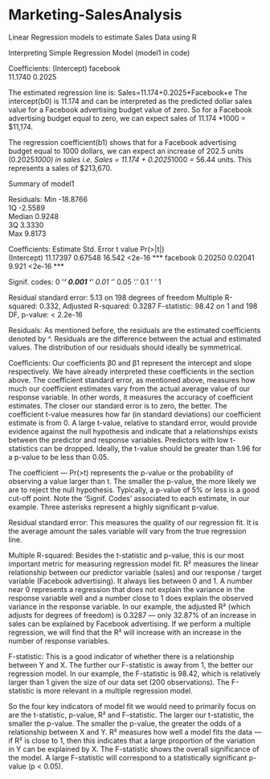 # Marketing-SalesAnalysis
Linear Regression models to estimate Sales Data using R

Interpreting Simple Regression Model (model1 in code)

Coefficients:
(Intercept)     facebook  
    11.1740       0.2025 
    
The estimated regression line is: Sales=11.174+0.2025*Facebook+e
The intercept(b0) is 11.174 and can be interpreted as the predicted dollar sales value 
for a Facebook advertising budget value of zero. So for a Facebook advertising budget equal 
to zero, we can expect sales of 11.174 *1000 = $11,174.

The regression coefficient(b1) shows that for a Facebook advertising budget equal to 1000 dollars, 
we can expect an increase of 202.5 units (0.2025*1000) in sales 
i.e. Sales = 11.174 + 0.2025*1000 = 56.44 units. This represents a sales of $213,670.


Summary of model1 

Residuals:
Min -18.8766       
1Q  -2.5589                
Median  0.9248  
3Q 3.3330  
Max 9.8173 

Coefficients:
            Estimate   Std. Error  t value  Pr(>|t|)    
(Intercept) 11.17397    0.67548  16.542   <2e-16 ***
facebook     0.20250    0.02041   9.921   <2e-16 ***

Signif. codes:  0  '***’ 0.001 ‘**’ 0.01 ‘*’ 0.05 ‘.’ 0.1 ‘ ’ 1

Residual standard error: 5.13 on 198 degrees of freedom
Multiple R-squared:  0.332,	Adjusted R-squared:  0.3287 
F-statistic: 98.42 on 1 and 198 DF,  p-value: < 2.2e-16

Residuals: As mentioned before, the residuals are the estimated coefficients denoted by ^. Residuals are the difference between the actual and estimated values. 
The distribution of our residuals should ideally be symmetrical.

Coefficients: Our coefficients β0 and β1 represent the intercept and slope respectively. We have already interpreted these coefficients in the section above.
The coefficient standard error, as mentioned above, measures how much our coefficient estimates vary from the actual average value of our response variable. 
In other words, it measures the accuracy of coefficient estimates. The closer our standard error is to zero, the better.
The coefficient t-value measures how far (in standard deviations) our coefficient estimate is from 0. A large t-value, relative to standard error, would provide 
evidence against the null hypothesis and indicate that a relationships exists between the predictor and response variables. Predictors with low t-statistics can be dropped. Ideally, the t-value should be greater than 1.96 for a p-value to be less than 0.05.

The coefficient — Pr(>t) represents the p-value or the probability of observing a value larger than t. The smaller the p-value, the more likely we are to reject the null hypothesis. Typically, a p-value of 5% or less is a good cut-off point. Note the ‘Signif. Codes’ associated to each estimate, in our example. Three asterisks 
represent a highly significant p-value. 

Residual standard error: This measures the quality of our regression fit. It is the average amount the sales variable will vary from the true regression line.

Multiple R-squared: Besides the t-statistic and p-value, this is our most important metric for measuring regression model fit. R² measures the linear relationship between our predictor variable (sales) and our response / target variable (Facebook advertising). It always lies between 0 and 1. A number near 0 represents a regression that does not explain the variance in the response variable well and a number close to 1 does explain the observed variance in the response variable. In our example, the adjusted R² (which adjusts for degrees of freedom) is 0.3287 — only 32.87% of an increase in sales can be explained by Facebook advertising. If we perform a multiple regression, we will find that the R² will increase with an increase in the number of response variables.

F-statistic: This is a good indicator of whether there is a relationship between Y and X. The further our F-statistic is away from 1, the better our regression model. In our example, the F-statistic is 98.42, which is relatively larger than 1 given the size of our data set (200 observations). The F-statistic is more relevant in a multiple regression model.

So the four key indicators of model fit we would need to primarily focus on are the t-statistic, p-value, R² and F-statistic. The larger our t-statistic, the smaller the p-value. The smaller the p-value, the greater the odds of a relationship between X and Y. R² measures how well a model fits the data — if R² is close to 1, then this indicates that a large proportion of the variation in Y can be explained by X. The F-statistic shows the overall significance of the model. A large F-statistic will correspond to a statistically significant p-value (p < 0.05).

